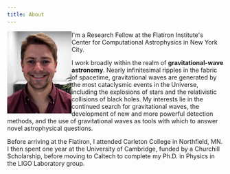 ```yaml
---
title: About
---
```


<span class="portrait">
<img src="assets/images/me.jpg" align="left" width="150px"/>
</span>

I'm a Research Fellow at the Flatiron Institute's Center for Computational Astrophysics in New York City.

I work broadly within the realm of **gravitational-wave astronomy**.
Nearly infinitesimal ripples in the fabric of spacetime, gravitational waves are generated by the most cataclysmic events in the Universe, including the explosions of stars and the relativistic collisions of black holes.
My interests lie in the continued search for gravitational waves, the development of new and more powerful detection methods, and the use of gravitational waves as tools with which to answer novel astrophysical questions.

Before arriving at the Flatiron, I attended Carleton College in Northfield, MN.
I then spent one year at the University of Cambridge, funded by a Churchill Scholarship, before moving to Caltech to complete my Ph.D. in Physics in the LIGO Laboratory group.


